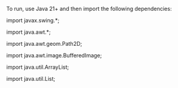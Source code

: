 To run, use Java 21+ and then import the following dependencies: 

import javax.swing.*;

import java.awt.*;

import java.awt.geom.Path2D;

import java.awt.image.BufferedImage;

import java.util.ArrayList;

import java.util.List;

